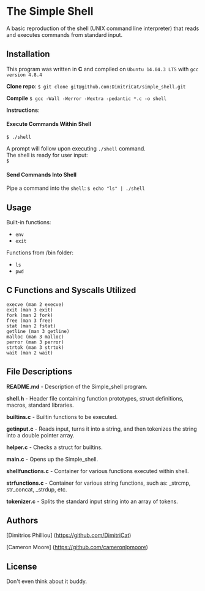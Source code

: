 # The Simple Shell
A basic reproduction of the shell (UNIX command line interpreter) that reads and executes commands from standard input.

## Installation
This program was written in **C** and compiled on `Ubuntu 14.04.3 LTS` with `gcc version 4.8.4`

**Clone repo**:
`$ git clone git@github.com:DimitriCat/simple_shell.git`

**Compile**
`$ gcc -Wall -Werror -Wextra -pedantic *.c -o shell`

**Instructions**:
#### Execute Commands Within Shell
`$ ./shell`

A prompt will follow upon executing `./shell` command. <br />
The shell is ready for user input: <br />
`$ `

#### Send Commands Into Shell
Pipe a command into the `shell`:
`$ echo "ls" | ./shell`

## Usage
Built-in functions:
* `env`
* `exit`

Functions from /bin folder:
* `ls`
* `pwd`

## C Functions and Syscalls Utilized
```
execve (man 2 execve)
exit (man 3 exit)
fork (man 2 fork)
free (man 3 free)
stat (man 2 fstat)
getline (man 3 getline)
malloc (man 3 malloc)
perror (man 3 perror)
strtok (man 3 strtok)
wait (man 2 wait)
```

## File Descriptions
**README.md** - Description of the Simple\_shell program.

**shell.h** -  Header file containing function prototypes, struct definitions, macros, standard libraries.

**builtins.c** - Builtin functions to be executed.

**getinput.c** - Reads input, turns it into a string, and then tokenizes the string into a double pointer array.

**helper.c** - Checks a struct for builtins.

**main.c** - Opens up the Simple\_shell.

**shellfunctions.c** - Container for various functions executed within shell.

**strfunctions.c** - Container for various string functions, such as: \_strcmp, str\_concat, \_strdup, etc.

**tokenizer.c** - Splits the standard input string into an array of tokens.

## Authors
[Dimitrios Philliou] (https://github.com/DimitriCat)

[Cameron Moore] (https://github.com/cameronlpmoore)

## License
Don't even think about it buddy.
